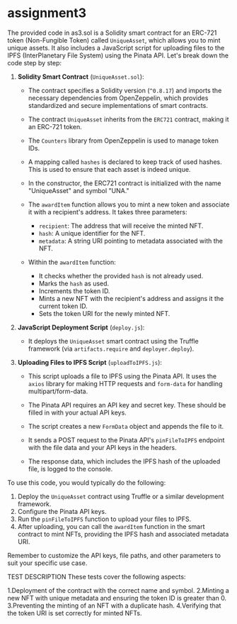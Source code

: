 # assignment3
The provided code in as3.sol is a Solidity smart contract for an ERC-721 token (Non-Fungible Token) called `UniqueAsset`, which allows you to mint unique assets. It also includes a JavaScript script for uploading files to the IPFS (InterPlanetary File System) using the Pinata API. Let's break down the code step by step:

1. **Solidity Smart Contract** (`UniqueAsset.sol`):
   - The contract specifies a Solidity version (`^0.8.17`) and imports the necessary dependencies from OpenZeppelin, which provides standardized and secure implementations of smart contracts.

   - The contract `UniqueAsset` inherits from the `ERC721` contract, making it an ERC-721 token.

   - The `Counters` library from OpenZeppelin is used to manage token IDs.

   - A mapping called `hashes` is declared to keep track of used hashes. This is used to ensure that each asset is indeed unique.

   - In the constructor, the ERC721 contract is initialized with the name "UniqueAsset" and symbol "UNA."

   - The `awardItem` function allows you to mint a new token and associate it with a recipient's address. It takes three parameters:
     - `recipient`: The address that will receive the minted NFT.
     - `hash`: A unique identifier for the NFT.
     - `metadata`: A string URI pointing to metadata associated with the NFT.

   - Within the `awardItem` function:
     - It checks whether the provided `hash` is not already used.
     - Marks the `hash` as used.
     - Increments the token ID.
     - Mints a new NFT with the recipient's address and assigns it the current token ID.
     - Sets the token URI for the newly minted NFT.

2. **JavaScript Deployment Script** (`deploy.js`):
   - It deploys the `UniqueAsset` smart contract using the Truffle framework (via `artifacts.require` and `deployer.deploy`).

3. **Uploading Files to IPFS Script** (`uploadToIPFS.js`):
   - This script uploads a file to IPFS using the Pinata API. It uses the `axios` library for making HTTP requests and `form-data` for handling multipart/form-data.

   - The Pinata API requires an API key and secret key. These should be filled in with your actual API keys.

   - The script creates a new `FormData` object and appends the file to it.

   - It sends a POST request to the Pinata API's `pinFileToIPFS` endpoint with the file data and your API keys in the headers.

   - The response data, which includes the IPFS hash of the uploaded file, is logged to the console.

To use this code, you would typically do the following:

1. Deploy the `UniqueAsset` contract using Truffle or a similar development framework.
2. Configure the Pinata API keys.
3. Run the `pinFileToIPFS` function to upload your files to IPFS.
4. After uploading, you can call the `awardItem` function in the smart contract to mint NFTs, providing the IPFS hash and associated metadata URI.

Remember to customize the API keys, file paths, and other parameters to suit your specific use case.

TEST DESCRIPTION
These tests cover the following aspects:

1.Deployment of the contract with the correct name and symbol.
2.Minting a new NFT with unique metadata and ensuring the token ID is greater than 0.
3.Preventing the minting of an NFT with a duplicate hash.
4.Verifying that the token URI is set correctly for minted NFTs.
